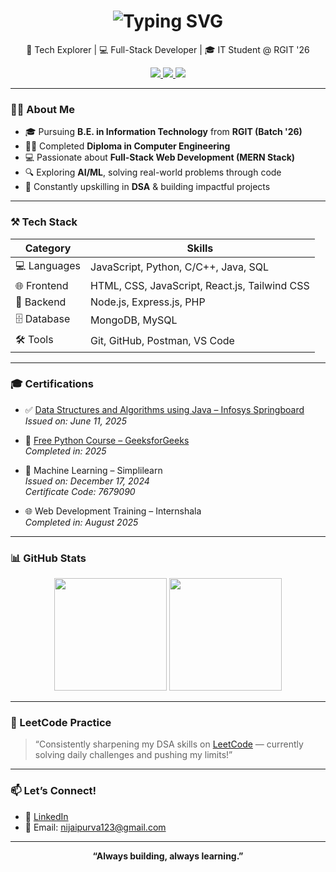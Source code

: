 <h1 align="center">
  <img src="https://readme-typing-svg.demolab.com?font=Fira+Code&size=26&pause=1000&center=true&width=600&lines=Hi+%F0%9F%91%8B%2C+I'm+Purva+Nijai;Full+Stack+Developer+%7C+Tech+Explorer;IT+Student+%40+RGIT+'26;Always+building%2C+always+learning..." alt="Typing SVG" />
</h1>


<p align="center">
🚀 Tech Explorer | 💻 Full-Stack Developer | 🎓 IT Student @ RGIT '26
</p>

<p align="center">
  <a href="https://www.linkedin.com/in/purva-nijai-6041002a5/">
    <img src="https://img.shields.io/badge/LinkedIn-blue?style=flat-square&logo=linkedin" />
  </a>
  <a href="mailto:nijaipurva123@gmail.com">
    <img src="https://img.shields.io/badge/Gmail-D14836?style=flat-square&logo=gmail&logoColor=white" />
  </a>
  <a href="https://leetcode.com/purva30/">
    <img src="https://img.shields.io/badge/LeetCode-FFA116?style=flat-square&logo=LeetCode&logoColor=black" />
  </a>
</p>

---

### 👩‍💻 About Me

- 🎓 Pursuing **B.E. in Information Technology** from **RGIT (Batch '26)**
- 🧑‍💻 Completed **Diploma in Computer Engineering**
- 💻 Passionate about **Full-Stack Web Development (MERN Stack)**
- 🔍 Exploring **AI/ML**, solving real-world problems through code
- 🌱 Constantly upskilling in **DSA** & building impactful projects

---

### ⚒️ Tech Stack

| Category     | Skills |
|--------------|--------|
| 💻 Languages | JavaScript, Python, C/C++, Java, SQL |
| 🌐 Frontend  | HTML, CSS, JavaScript, React.js, Tailwind CSS |
| 🔧 Backend   | Node.js, Express.js, PHP |
| 🗄️ Database  | MongoDB, MySQL |
| 🛠️ Tools     | Git, GitHub, Postman, VS Code |

---

### 🎓 Certifications

- ✅ [Data Structures and Algorithms using Java – Infosys Springboard](https://verify.onwingspan.com)  
  *Issued on: June 11, 2025*

- 📜 [Free Python Course – GeeksforGeeks](https://media.geeksforgeeks.org/courses/certificates/7d8edfff7dba606e5c5f31f05b9868c3.pdf)  
  *Completed in: 2025*

- 🤖 Machine Learning – Simplilearn  
  *Issued on: December 17, 2024*  
  *Certificate Code: 7679090*

- 🌐 Web Development Training – Internshala  
  *Completed in: August 2025*

---

### 📊 GitHub Stats

<p align="center">
  <img src="https://github-readme-stats.vercel.app/api?username=PurvaNijai34&show_icons=true&theme=radical" height="180px"/>
  <img src="https://github-readme-stats.vercel.app/api/top-langs/?username=PurvaNijai34&layout=compact&theme=radical" height="180px"/>
</p>

---

### 🧠 LeetCode Practice

> “Consistently sharpening my DSA skills on [LeetCode](https://leetcode.com/purva30/) — currently solving daily challenges and pushing my limits!”

---

### 📫 Let’s Connect!

- 🔗 [LinkedIn](https://www.linkedin.com/in/purva-nijai-6041002a5/)
- 📧 Email: nijaipurva123@gmail.com

---

<p align="center">
  <b>“Always building, always learning.”</b>
</p>
